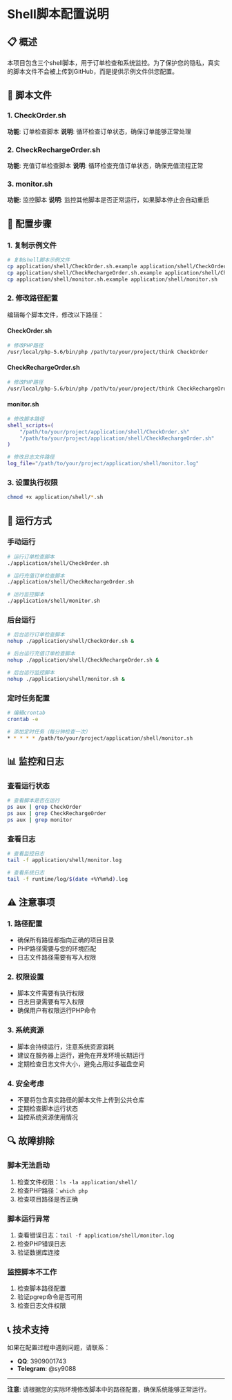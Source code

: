 # Shell脚本配置说明

## 📋 概述
本项目包含三个shell脚本，用于订单检查和系统监控。为了保护您的隐私，真实的脚本文件不会被上传到GitHub，而是提供示例文件供您配置。

## 📁 脚本文件

### 1. CheckOrder.sh
**功能**: 订单检查脚本
**说明**: 循环检查订单状态，确保订单能够正常处理

### 2. CheckRechargeOrder.sh
**功能**: 充值订单检查脚本
**说明**: 循环检查充值订单状态，确保充值流程正常

### 3. monitor.sh
**功能**: 监控脚本
**说明**: 监控其他脚本是否正常运行，如果脚本停止会自动重启

## 🔧 配置步骤

### 1. 复制示例文件
```bash
# 复制shell脚本示例文件
cp application/shell/CheckOrder.sh.example application/shell/CheckOrder.sh
cp application/shell/CheckRechargeOrder.sh.example application/shell/CheckRechargeOrder.sh
cp application/shell/monitor.sh.example application/shell/monitor.sh
```

### 2. 修改路径配置
编辑每个脚本文件，修改以下路径：

#### CheckOrder.sh
```bash
# 修改PHP路径
/usr/local/php-5.6/bin/php /path/to/your/project/think CheckOrder
```

#### CheckRechargeOrder.sh
```bash
# 修改PHP路径
/usr/local/php-5.6/bin/php /path/to/your/project/think CheckRechargeOrder
```

#### monitor.sh
```bash
# 修改脚本路径
shell_scripts=(
    "/path/to/your/project/application/shell/CheckOrder.sh"
    "/path/to/your/project/application/shell/CheckRechargeOrder.sh"
)

# 修改日志文件路径
log_file="/path/to/your/project/application/shell/monitor.log"
```

### 3. 设置执行权限
```bash
chmod +x application/shell/*.sh
```

## 🚀 运行方式

### 手动运行
```bash
# 运行订单检查脚本
./application/shell/CheckOrder.sh

# 运行充值订单检查脚本
./application/shell/CheckRechargeOrder.sh

# 运行监控脚本
./application/shell/monitor.sh
```

### 后台运行
```bash
# 后台运行订单检查脚本
nohup ./application/shell/CheckOrder.sh &

# 后台运行充值订单检查脚本
nohup ./application/shell/CheckRechargeOrder.sh &

# 后台运行监控脚本
nohup ./application/shell/monitor.sh &
```

### 定时任务配置
```bash
# 编辑crontab
crontab -e

# 添加定时任务（每分钟检查一次）
* * * * * /path/to/your/project/application/shell/monitor.sh
```

## 📊 监控和日志

### 查看运行状态
```bash
# 查看脚本是否在运行
ps aux | grep CheckOrder
ps aux | grep CheckRechargeOrder
ps aux | grep monitor
```

### 查看日志
```bash
# 查看监控日志
tail -f application/shell/monitor.log

# 查看系统日志
tail -f runtime/log/$(date +%Y%m%d).log
```

## ⚠️ 注意事项

### 1. 路径配置
- 确保所有路径都指向正确的项目目录
- PHP路径需要与您的环境匹配
- 日志文件路径需要有写入权限

### 2. 权限设置
- 脚本文件需要有执行权限
- 日志目录需要有写入权限
- 确保用户有权限运行PHP命令

### 3. 系统资源
- 脚本会持续运行，注意系统资源消耗
- 建议在服务器上运行，避免在开发环境长期运行
- 定期检查日志文件大小，避免占用过多磁盘空间

### 4. 安全考虑
- 不要将包含真实路径的脚本文件上传到公共仓库
- 定期检查脚本运行状态
- 监控系统资源使用情况

## 🔍 故障排除

### 脚本无法启动
1. 检查文件权限：`ls -la application/shell/`
2. 检查PHP路径：`which php`
3. 检查项目路径是否正确

### 脚本运行异常
1. 查看错误日志：`tail -f application/shell/monitor.log`
2. 检查PHP错误日志
3. 验证数据库连接

### 监控脚本不工作
1. 检查脚本路径配置
2. 验证pgrep命令是否可用
3. 检查日志文件权限

## 📞 技术支持

如果在配置过程中遇到问题，请联系：
- **QQ**: 3909001743
- **Telegram**: @sy9088

---

**注意**: 请根据您的实际环境修改脚本中的路径配置，确保系统能够正常运行。
